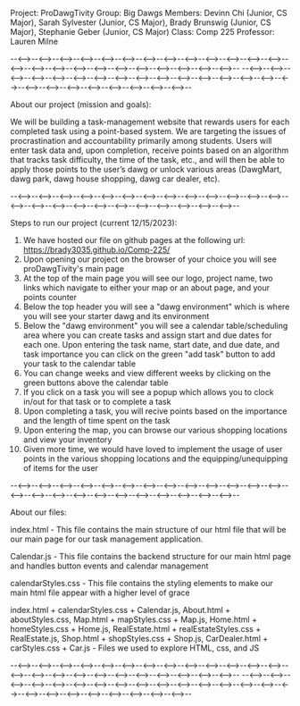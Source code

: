 Project: ProDawgTivity
Group: Big Dawgs
Members: Devinn Chi (Junior, CS Major), Sarah Sylvester (Junior, CS Major), Brady Brunswig (Junior, CS Major), Stephanie Geber (Junior, CS Major)
Class: Comp 225
Professor: Lauren Milne

--<-->--<-->--<-->--<-->--<-->--<-->--<-->--<-->--<-->--<-->--<-->--<-->--<-->--<-->--<-->--<-->--<-->--<-->--<-->--<-->--<-->--<-->--<-->--<-->--
--<-->--<-->--<-->--<-->--<-->--<-->--<-->--<-->--<-->--<-->--<-->--<-->--<-->--<-->--<-->--<-->--<-->--<-->--<-->--<-->--<-->--<-->--<-->--<-->--

About our project (mission and goals):

We will be building a task-management website that rewards users for each completed task using a point-based system. We are targeting the issues of procrastination and accountability primarily among students. Users will enter task data and, upon completion, receive points based on an algorithm that tracks task difficulty, the time of the task, etc., and will then be able to apply those points to the user’s dawg or unlock various areas (DawgMart, dawg park, dawg house shopping, dawg car dealer, etc).

--<-->--<-->--<-->--<-->--<-->--<-->--<-->--<-->--<-->--<-->--<-->--<-->--<-->--<-->--<-->--<-->--<-->--<-->--<-->--<-->--<-->--<-->--<-->--<-->--

Steps to run our project (current 12/15/2023): 

1. We have hosted our file on github pages at the following url: https://brady3035.github.io/Comp-225/
2. Upon opening our project on the browser of your choice you will see proDawgTivity's main page
3. At the top of the main page you will see our logo, project name, two links which navigate to either your map or an about page, and your points counter
4. Below the top header you will see a "dawg environment" which is where you will see your starter dawg and its environment
5. Below the "dawg environment" you will see a calendar table/scheduling area where you can create tasks and assign start and due dates for each one. Upon entering the task name, start date, and due date, and task importance you can click on the green "add task" button to add your task to the calendar table
6. You can change weeks and view different weeks by clicking on the green buttons above the calendar table
7. If you click on a task you will see a popup which allows you to clock in/out for that task or to complete a task
8. Upon completing a task, you will recive points based on the importance and the length of time spent on the task
9. Upon entering the map, you can browse our various shopping locations and view your inventory
10. Given more time, we would have loved to implement the usage of user points in the various shopping locations and the equipping/unequipping of items for the user

--<-->--<-->--<-->--<-->--<-->--<-->--<-->--<-->--<-->--<-->--<-->--<-->--<-->--<-->--<-->--<-->--<-->--<-->--<-->--<-->--<-->--<-->--<-->--<-->--

About our files:

index.html - This file contains the main structure of our html file that will be our main page for our task management application.

Calendar.js - This file contains the backend structure for our main html page and handles button events and calendar management

calendarStyles.css - This file contains the styling elements to make our main html file appear with a higher level of grace

index.html + calendarStyles.css + Calendar.js, About.html + aboutStyles.css, Map.html + mapStyles.css + Map.js, Home.html + homeStyles.css + Home.js, RealEstate.html + realEstateStyles.css + RealEstate.js, Shop.html + shopStyles.css + Shop.js, CarDealer.html + carStyles.css + Car.js - Files we used to explore HTML, css, and JS

--<-->--<-->--<-->--<-->--<-->--<-->--<-->--<-->--<-->--<-->--<-->--<-->--<-->--<-->--<-->--<-->--<-->--<-->--<-->--<-->--<-->--<-->--<-->--<-->--
--<-->--<-->--<-->--<-->--<-->--<-->--<-->--<-->--<-->--<-->--<-->--<-->--<-->--<-->--<-->--<-->--<-->--<-->--<-->--<-->--<-->--<-->--<-->--<-->--